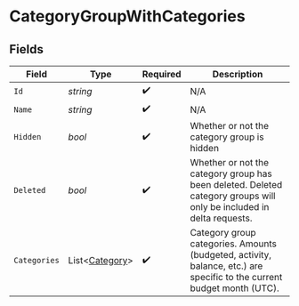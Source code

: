 # CategoryGroupWithCategories


## Fields

| Field                                                                                                                   | Type                                                                                                                    | Required                                                                                                                | Description                                                                                                             |
| ----------------------------------------------------------------------------------------------------------------------- | ----------------------------------------------------------------------------------------------------------------------- | ----------------------------------------------------------------------------------------------------------------------- | ----------------------------------------------------------------------------------------------------------------------- |
| `Id`                                                                                                                    | *string*                                                                                                                | :heavy_check_mark:                                                                                                      | N/A                                                                                                                     |
| `Name`                                                                                                                  | *string*                                                                                                                | :heavy_check_mark:                                                                                                      | N/A                                                                                                                     |
| `Hidden`                                                                                                                | *bool*                                                                                                                  | :heavy_check_mark:                                                                                                      | Whether or not the category group is hidden                                                                             |
| `Deleted`                                                                                                               | *bool*                                                                                                                  | :heavy_check_mark:                                                                                                      | Whether or not the category group has been deleted.  Deleted category groups will only be included in delta requests.   |
| `Categories`                                                                                                            | List<[Category](../../Models/Components/Category.md)>                                                                   | :heavy_check_mark:                                                                                                      | Category group categories.  Amounts (budgeted, activity, balance, etc.) are specific to the current budget month (UTC). |
